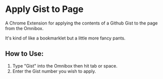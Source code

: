 Apply Gist to Page
==================

A Chrome Extension for applying the contents of a Github Gist to the page from the Omnibox.

It's kind of like a bookmarklet but a little more fancy pants.

How to Use:
-----------

1. Type "Gist" into the Omnibox then hit tab or space.
2. Enter the Gist number you wish to apply.
